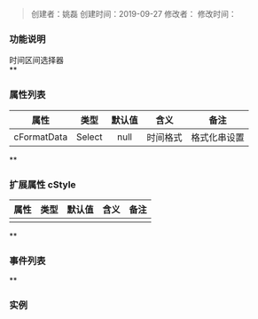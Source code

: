 > 创建者：姚磊
> 创建时间：2019-09-27
> 修改者：
> 修改时间：


<a name="EumyZ"></a>
### **功能说明**
时间区间选择器<br />**
<a name="J0shL"></a>
### **属性列表**
| **属性** | **类型** | **默认值** | **含义** | **备注** |
| :---: | :---: | :---: | :---: | :---: |
| cFormatData | Select | null | 时间格式 | 格式化串设置 |

**
<a name="zD1eV"></a>
### 扩展属性 cStyle
| **属性** | **类型** | **默认值** | **含义** | **备注** |
| :---: | :---: | :---: | :---: | :---: |
|  |  |  |  |  |

**
<a name="gvqSo"></a>
### **事件列表**
**
<a name="bKkHe"></a>
### 实例